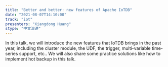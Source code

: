 ```yaml
---
title: "Better and better: new features of Apache IoTDB"
date: "2021-08-07T14:10:00" 
track: "iot"
presenters: "Xiangdong Huang"
stype: "中文演讲"
---
```

In this talk, we will introduce the new features that IoTDB brings in the past year, including the cluster module, the UDF, the trigger, multi-variable time-series support, etc.. 
 We will also share some practice solutions like how to implement hot backup in this talk.